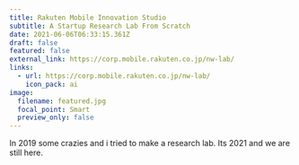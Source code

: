 ```yaml
---
title: Rakuten Mobile Innovation Studio
subtitle: A Startup Research Lab From Scratch
date: 2021-06-06T06:33:15.361Z
draft: false
featured: false
external_link: https://corp.mobile.rakuten.co.jp/nw-lab/
links:
  - url: https://corp.mobile.rakuten.co.jp/nw-lab/
    icon_pack: ai
image:
  filename: featured.jpg
  focal_point: Smart
  preview_only: false
---
```

In 2019 some crazies and i tried to make a research lab. Its 2021 and we are still here.